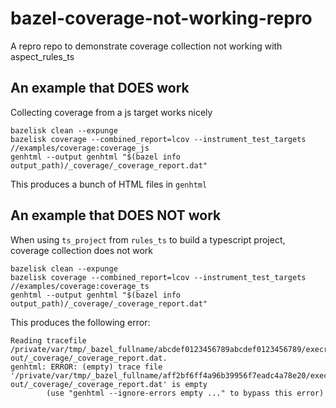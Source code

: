 # bazel-coverage-not-working-repro

A repro repo to demonstrate coverage collection not working with aspect_rules_ts

## An example that DOES work

Collecting coverage from a js target works nicely

```shell
bazelisk clean --expunge
bazelisk coverage --combined_report=lcov --instrument_test_targets //examples/coverage:coverage_js
genhtml --output genhtml "$(bazel info output_path)/_coverage/_coverage_report.dat"
```

This produces a bunch of HTML files in `genhtml`

## An example that DOES NOT work

When using `ts_project` from `rules_ts` to build a typescript project, coverage collection does not work

```shell
bazelisk clean --expunge
bazelisk coverage --combined_report=lcov --instrument_test_targets //examples/coverage:coverage_ts
genhtml --output genhtml "$(bazel info output_path)/_coverage/_coverage_report.dat"
```

This produces the following error:

```shell
Reading tracefile /private/var/tmp/_bazel_fullname/abcdef0123456789abcdef0123456789/execroot/_main/bazel-out/_coverage/_coverage_report.dat.
genhtml: ERROR: (empty) trace file '/private/var/tmp/_bazel_fullname/aff2bf6ff4a96b39956f7eadc4a78e20/execroot/_main/bazel-out/_coverage/_coverage_report.dat' is empty
        (use "genhtml --ignore-errors empty ..." to bypass this error)
```
